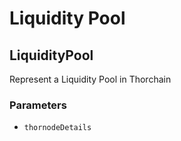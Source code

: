 # Liquidity Pool

<!-- Generated by documentation.js. Update this documentation by updating the source code. -->

## LiquidityPool

Represent a Liquidity Pool in Thorchain

### Parameters

-   `thornodeDetails`  
